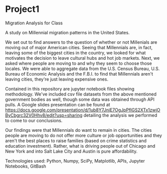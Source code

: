 # Project1
Migration Analysis for Class

A study on Millennial migration patterns in the United States.

We set out to find answers to the question of whether or not Millenials are moving out of major American cities. Seeing that Millennials are, in fact, leaving some of the biggest cities in the country, we looked for what motivates the decision to leave cultural hubs and hot job markets. Next, we asked where people are moving to and why they seem to choose those locales. We were able to aggregate data from the U.S. Census Bureau, U.S. Bureau of Economic Analysis and the F.B.I. to find that Millennials aren't leaving cities, they're just leaving expensive ones.

Contained in this repository are jupyter notebook files showing methodology. We've included csv file datasets from the above mentioned government bodies as well, though some data was obtained through API pulls. A Google slides presentation can be found at https://docs.google.com/presentation/d/1ub8Y7JnjE7OgJpPfIGS2XTx1zwjOByCbgrc32V0Hhv8/edit?usp=sharing detailing the analysis we performed to come to our conclusions.

Our findings were that Millennials do want to remain in cities. The cities people are moving to do not offer more culture or job opportunities and they aren't the best places to raise families (based on crime statistics and education investment). Rather, what is driving people out of Chicago and New York and into Salt Lake City and Austin is pure affordability.

Technologies used: Python, Numpy, SciPy, Matplotlib, APIs, Jupyter Notebooks, GitBash
